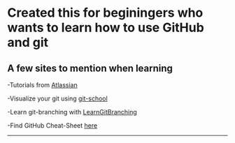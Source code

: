 # Created this for beginingers who wants to learn how to use GitHub and git

## A few sites to mention when learning

-Tutorials from [Atlassian](https://www.atlassian.com/git/tutorials)

-Visualize your git using [git-school](http://git-school.github.io/)

-Learn git-branching with [LearnGitBranching](https://learngitbranching.js.org/)

-Find GitHub Cheat-Sheet [here](https://github.github.com/training-kit/downloads/github-git-cheat-sheet/)

---
